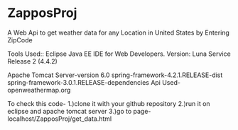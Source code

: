 # ZapposProj
A Web Api to get weather data for any Location in United States by Entering ZipCode

Tools Used::
Eclipse Java EE IDE for Web Developers.
Version: Luna Service Release 2 (4.4.2)

Apache Tomcat Server-version 6.0
spring-framework-4.2.1.RELEASE-dist
spring-framework-3.0.1.RELEASE-dependencies
Api Used- openweathermap.org

To check this code-
1.)clone it with your github repository
2.)run it on eclipse and apache tomcat server
3.)go to page- localhost/ZapposProj/get_data.html
